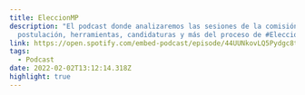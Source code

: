 ```yaml
---
title: EleccionMP
description: "El podcast donde analizaremos las sesiones de la comisión de
  postulación, herramientas, candidaturas y más del proceso de #EleccionMP"
link: https://open.spotify.com/embed-podcast/episode/44UUNkovLQ5Pydgc8tLuPO
tags:
  - Podcast
date: 2022-02-02T13:12:14.318Z
highlight: true
---
```

